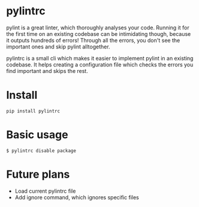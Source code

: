 # pylintrc

pylint is a great linter, which thoroughly analyses your code. Running it for the first time on an existing codebase can be intimidating though, because it outputs hundreds of errors! Through all the errors, you don't see the important ones and skip pylint alltogether.

pylintrc is a small cli which makes it easier to implement pylint in an existing codebase. It helps creating a configuration file which checks the errors you find important and skips the rest.

# Install
```
pip install pylintrc
```

# Basic usage
```
$ pylintrc disable package
```

# Future plans
- Load current pylintrc file
- Add ignore command, which ignores specific files
